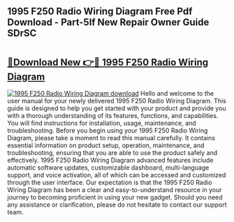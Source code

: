 ## 1995 F250 Radio Wiring Diagram Free Pdf Download - Part-5If New Repair Owner Guide SDrSC

# <h2><a href="http://dflk7c.blite.top/?on=1995+F250+Radio+Wiring+Diagram">🔗Download New 👉🔴 1995 F250 Radio Wiring Diagram</a></h2>

[![1995 F250 Radio Wiring Diagram download](https://i.imgur.com/lujVjoI.png)](http://dflk7c.blite.top/?on=1995+F250+Radio+Wiring+Diagram)
Hello and welcome to the user manual for your newly delivered 1995 F250 Radio Wiring Diagram. This guide is designed to help you get started with your product and provide you with a thorough understanding of its features, functions, and capabilities. You will find instructions for installation, usage, maintenance, and troubleshooting. Before you begin using your 1995 F250 Radio Wiring Diagram, please take a moment to read this manual carefully. It contains essential information on product setup, operation, maintenance, and troubleshooting, ensuring that you are able to use the product safely and effectively. 1995 F250 Radio Wiring Diagram advanced features include automatic software updates, customizable dashboard, multi-language support, and voice activation, all of which can be accessed and customized through the user interface. Our expectation is that the 1995 F250 Radio Wiring Diagram has been a clear and easy-to-understand resource in your journey to becoming proficient in using your new gadget. Should you need any assistance or clarification, please do not hesitate to contact our support team.
